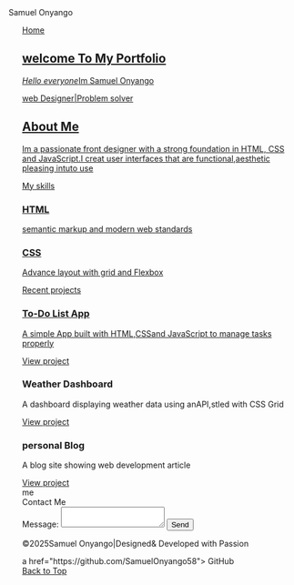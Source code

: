 <DOCTYPE html>
<html>
<head>
<meta charset="utf-6">
<meta name="viewpoint">
<content="width=device -width initial -scale=1>
<title>Samuel Onyango -portfolio</title>
<link rel="stylesheet"href=styles.css">
</head>
<body>
<head>
<div class="logo">Samuel Onyango</div>
<nav>
<ul class="navbar">
<le><a href="#Home">Home</a></le>
<le><a href="projects>projects</a></le>
      </ul>
      </nav>
      </header>
      <section id="Home"class="hero">
      <div class="passport.jpg"alt="portrait ofSam onyango">
      </div>
      <h1>welcome To My Portfolio</h1><p><i>Hello everyone</i>Im Samuel Onyango</p>
      <p>web Designer|Problem solver</p>
</section>
<section id="introduction">
<div class="intro-text">
<h2 class="title">About Me</h2>
<p>Im a passionate front designer with a strong foundation in HTML, CSS and JavaScript.I creat user interfaces that are functional,aesthetic pleasing intuto use</p>
</div>
</section>
<section class="skills -section" id="skills">
<div class="solid"></div>
<h2class="title">My skills</h2>
<div class="skill-card">
<h3>HTML</h3>
<p>semantic markup and modern web standards</p>
</div>
<div class="skill-card">
<h3>CSS </h3>
<p>Advance layout with grid and Flexbox</p>
  </div>
</section>
<section class="projects"id="projects">
<div class="solid"></div>
<h2class="title">Recent projects</h2class>
<div class="projects-grid">
<article class="project">
<h3>To-Do List App</h3>
<p>A simple App built with HTML,CSSand JavaScript to manage tasks properly </p>
<a href="#"class="btn">View project</a>
</article>
<article class="project">
<h3>Weather Dashboard</h3>
<p>A dashboard displaying weather data using anAPI,stled with CSS Grid</p>
<a href="#"class="btn">View project</a>
<article class="project">
<h3>personal Blog</h3>
<p>A blog site showing web development article</p>
<a href="#"class="btn">View project</a>
</article>me 
</div>
  </section>
  <section id="contact"class="container">
  <div class="solid"></div>
  <h2class="title">Contact Me</h2>
  <form>
  <label form="name>Name:</label>
  <input type="email"name="email"id=email"required>
  <label form="message">Message:</label>
  <textarea id="message"name="message"required></textarea>
  <button type="submit"class="btn">Send</button>
    </form>
  </section>
  <footer>
  <div class="solid"></div>
  <p>&copy;2025Samuel Onyango|Designed& Developed with Passion</p>a href="https://github.com/SamuelOnyango58">
  GitHub</a><br>
  <a href="#Home">Back to Top</a>
  </footer>
    </body>
    </html>
  
  
